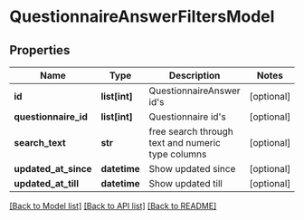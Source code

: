 # QuestionnaireAnswerFiltersModel

## Properties
Name | Type | Description | Notes
------------ | ------------- | ------------- | -------------
**id** | **list[int]** | QuestionnaireAnswer id&#39;s | [optional] 
**questionnaire_id** | **list[int]** | Questionnaire id&#39;s | [optional] 
**search_text** | **str** | free search through text and numeric type columns | [optional] 
**updated_at_since** | **datetime** | Show updated since | [optional] 
**updated_at_till** | **datetime** | Show updated till | [optional] 

[[Back to Model list]](../README.md#documentation-for-models) [[Back to API list]](../README.md#documentation-for-api-endpoints) [[Back to README]](../README.md)


